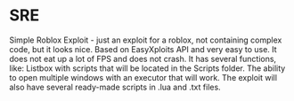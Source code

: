 # SRE
Simple Roblox Exploit - just an exploit for a roblox, not containing complex code, but it looks nice. Based on EasyXploits API and very easy to use. It does not eat up a lot of FPS and does not crash. It has several functions, like: Listbox with scripts that will be located in the Scripts folder. The ability to open multiple windows with an executor that will work. The exploit will also have several ready-made scripts in .lua and .txt files.




